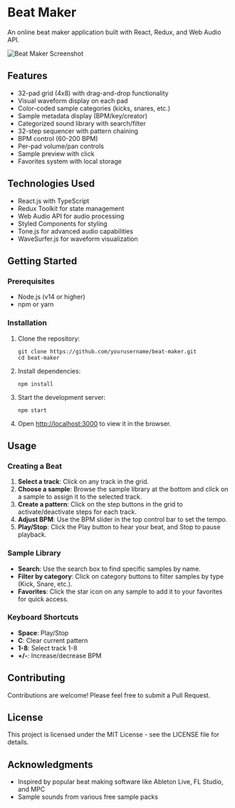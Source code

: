 # Beat Maker

An online beat maker application built with React, Redux, and Web Audio API.

![Beat Maker Screenshot](screenshot.png)

## Features

- 32-pad grid (4x8) with drag-and-drop functionality
- Visual waveform display on each pad
- Color-coded sample categories (kicks, snares, etc.)
- Sample metadata display (BPM/key/creator)
- Categorized sound library with search/filter
- 32-step sequencer with pattern chaining
- BPM control (60-200 BPM)
- Per-pad volume/pan controls
- Sample preview with click
- Favorites system with local storage

## Technologies Used

- React.js with TypeScript
- Redux Toolkit for state management
- Web Audio API for audio processing
- Styled Components for styling
- Tone.js for advanced audio capabilities
- WaveSurfer.js for waveform visualization

## Getting Started

### Prerequisites

- Node.js (v14 or higher)
- npm or yarn

### Installation

1. Clone the repository:
   ```
   git clone https://github.com/yourusername/beat-maker.git
   cd beat-maker
   ```

2. Install dependencies:
   ```
   npm install
   ```

3. Start the development server:
   ```
   npm start
   ```

4. Open [http://localhost:3000](http://localhost:3000) to view it in the browser.

## Usage

### Creating a Beat

1. **Select a track**: Click on any track in the grid.
2. **Choose a sample**: Browse the sample library at the bottom and click on a sample to assign it to the selected track.
3. **Create a pattern**: Click on the step buttons in the grid to activate/deactivate steps for each track.
4. **Adjust BPM**: Use the BPM slider in the top control bar to set the tempo.
5. **Play/Stop**: Click the Play button to hear your beat, and Stop to pause playback.

### Sample Library

- **Search**: Use the search box to find specific samples by name.
- **Filter by category**: Click on category buttons to filter samples by type (Kick, Snare, etc.).
- **Favorites**: Click the star icon on any sample to add it to your favorites for quick access.

### Keyboard Shortcuts

- **Space**: Play/Stop
- **C**: Clear current pattern
- **1-8**: Select track 1-8
- **+/-**: Increase/decrease BPM

## Contributing

Contributions are welcome! Please feel free to submit a Pull Request.

## License

This project is licensed under the MIT License - see the LICENSE file for details.

## Acknowledgments

- Inspired by popular beat making software like Ableton Live, FL Studio, and MPC
- Sample sounds from various free sample packs

